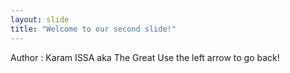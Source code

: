 ```yaml
---
layout: slide
title: "Welcome to our second slide!"
---
```

Author : Karam ISSA aka The Great
Use the left arrow to go back!
